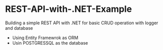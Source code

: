 # REST-API-with-.NET-Example
Building a simple REST API with .NET  for basic CRUD operation with logger and database 
 - Using Entity Framewrok as ORM
 - Usin POSTGRESSQL as the database
